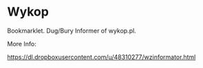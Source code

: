 Wykop
=====

Bookmarklet. Dug/Bury Informer of wykop.pl.

More Info:


https://dl.dropboxusercontent.com/u/48310277/wzinformator.html

